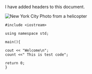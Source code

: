 # <H1>
# <H2>
# <H3>
# <H4>
# <H5>
# <H6>

I have added headers to this document. 

![New York City Photo from a helicopter](https://blog-www.pods.com/wp-content/uploads/2019/04/MG_1_1_New_York_City-1.jpg)


```
#include <iostream>

using namespace std;

main(){

cout << "Welcome\n";
count <<" This is test code";

return 0;
}
